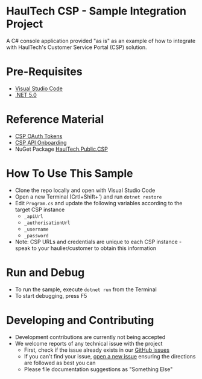 # HaulTech CSP - Sample Integration Project
A C# console application provided "as is" as an example of how to integrate with HaulTech's Customer Service Portal (CSP) solution.

# Pre-Requisites
- [Visual Studio Code](https://code.visualstudio.com/Download)
- [.NET 5.0](https://dotnet.microsoft.com/en-us/download/dotnet/5.0)

# Reference Material
- [CSP OAuth Tokens](https://adminhttms.blob.core.windows.net/public/documents/CustomerServicePortal/HTC-TRD-CSP%20OAuth%20Tokens.pdf)
- [CSP API Onboarding](https://adminhttms.blob.core.windows.net/public/documents/CustomerServicePortal/HTC-TRD-CSP%20API%20Onboarding.pdf)
- NuGet Package [HaulTech.Public.CSP](https://www.nuget.org/packages/HaulTech.Public.CSP)

# How To Use This Sample
- Clone the repo locally and open with Visual Studio Code
- Open a new Terminal (Crtl+Shift+') and run `dotnet restore`
- Edit `Program.cs` and update the following variables according to the target CSP instance
  - `_apiUrl`
  - `_authorisationUrl`
  - `_username`
  - `_password`
- Note: CSP URLs and credentials are unique to each CSP instance - speak to your haulier/customer to obtain this information

# Run and Debug
- To run the sample, execute `dotnet run` from the Terminal
- To start debugging, press F5

# Developing and Contributing
- Development contributions are currently not being accepted
- We welcome reports of any technical issue with the project
  - First, check if the issue already exists in our [GitHub issues](../../issues)
  - If you can't find your issue, [open a new issue](../../issues/new/choose) ensuring the directions are followed as best you can
  - Please file documentation suggestions as "Something Else"